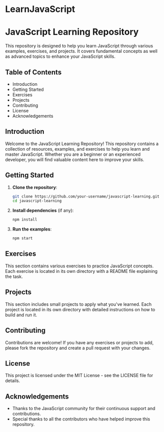 # LearnJavaScript
# JavaScript Learning Repository

This repository is designed to help you learn JavaScript through various examples, exercises, and projects. It covers fundamental concepts as well as advanced topics to enhance your JavaScript skills.

## Table of Contents

- Introduction
- Getting Started
- Exercises
- Projects
- Contributing
- License
- Acknowledgements

## Introduction

Welcome to the JavaScript Learning Repository! This repository contains a collection of resources, examples, and exercises to help you learn and master JavaScript. Whether you are a beginner or an experienced developer, you will find valuable content here to improve your skills.

## Getting Started

1. **Clone the repository**:
    ```bash
    git clone https://github.com/your-username/javascript-learning.git
    cd javascript-learning
    ```

2. **Install dependencies** (if any):
    ```bash
    npm install
    ```

3. **Run the examples**:
    ```bash
    npm start
    ```

## Exercises

This section contains various exercises to practice JavaScript concepts. Each exercise is located in its own directory with a README file explaining the task.

## Projects

This section includes small projects to apply what you've learned. Each project is located in its own directory with detailed instructions on how to build and run it.

## Contributing

Contributions are welcome! If you have any exercises or projects to add, please fork the repository and create a pull request with your changes.

## License

This project is licensed under the MIT License - see the LICENSE file for details.

## Acknowledgements

- Thanks to the JavaScript community for their continuous support and contributions.
- Special thanks to all the contributors who have helped improve this repository.

